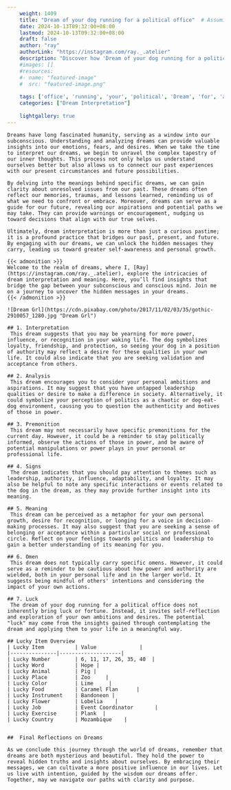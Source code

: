 ```yaml
---
    weight: 1409
    title: "Dream of your dog running for a political office"  # Assuming 'title' column exists
    date: 2024-10-13T09:32:00+08:00
    lastmod: 2024-10-13T09:32:00+08:00
    draft: false
    author: "ray"
    authorLink: "https://instagram.com/ray._.atelier"
    description: "Discover how 'Dream of your dog running for a political office' can interpret your future and uncover its significant meanings in your life."
    #images: []
    #resources:
    #- name: "featured-image"
    #  src: "featured-image.png"
    
    tags: ['office', 'running', 'your', 'political', 'Dream', 'for', 'a', 'of', 'dog']
    categories: ["Dream Interpretation"]
    
    lightgallery: true
---
```

    
    Dreams have long fascinated humanity, serving as a window into our subconscious. Understanding and analyzing dreams can provide valuable insights into our emotions, fears, and desires. When we take the time to interpret our dreams, we begin to unravel the complex tapestry of our inner thoughts. This process not only helps us understand ourselves better but also allows us to connect our past experiences with our present circumstances and future possibilities.
    
    By delving into the meanings behind specific dreams, we can gain clarity about unresolved issues from our past. These dreams often reflect our memories, traumas, and lessons learned, reminding us of what we need to confront or embrace. Moreover, dreams can serve as a guide for our future, revealing our aspirations and potential paths we may take. They can provide warnings or encouragement, nudging us toward decisions that align with our true selves.
    
    Ultimately, dream interpretation is more than just a curious pastime; it is a profound practice that bridges our past, present, and future. By engaging with our dreams, we can unlock the hidden messages they carry, leading us toward greater self-awareness and personal growth.
    
    {{< admonition >}}
    Welcome to the realm of dreams, where I, [Ray](https://instagram.com/ray._.atelier), explore the intricacies of dream interpretation and meaning. Here, you’ll find insights that bridge the gap between your subconscious and conscious mind. Join me on a journey to uncover the hidden messages in your dreams.
    {{< /admonition >}}
    
    ![Dream Grl](https://cdn.pixabay.com/photo/2017/11/02/03/35/gothic-2910057_1280.jpg "Dream Grl")
    
    ## 1. Interpretation
     This dream suggests that you may be yearning for more power, influence, or recognition in your waking life. The dog symbolizes loyalty, friendship, and protection, so seeing your dog in a position of authority may reflect a desire for these qualities in your own life. It could also indicate that you are seeking validation and acceptance from others.
    
    ## 2. Analysis
     This dream encourages you to consider your personal ambitions and aspirations. It may suggest that you have untapped leadership qualities or desire to make a difference in society. Alternatively, it could symbolize your perception of politics as a chaotic or dog-eat-dog environment, causing you to question the authenticity and motives of those in power.
    
    ## 3. Premonition
     This dream may not necessarily have specific premonitions for the current day. However, it could be a reminder to stay politically informed, observe the actions of those in power, and be aware of potential manipulations or power plays in your personal or professional life.
    
    ## 4. Signs
     The dream indicates that you should pay attention to themes such as leadership, authority, influence, adaptability, and loyalty. It may also be helpful to note any specific interactions or events related to the dog in the dream, as they may provide further insight into its meaning.
    
    ## 5. Meaning
     This dream can be perceived as a metaphor for your own personal growth, desire for recognition, or longing for a voice in decision-making processes. It may also suggest that you are seeking a sense of belonging or acceptance within a particular social or professional circle. Reflect on your feelings towards politics and leadership to gain a better understanding of its meaning for you.
    
    ## 6. Omen
     This dream does not typically carry specific omens. However, it could serve as a reminder to be cautious about how power and authority are wielded, both in your personal life and in the larger world. It suggests being mindful of others' intentions and considering the impact of your own actions.
    
    ## 7. Luck
     The dream of your dog running for a political office does not inherently bring luck or fortune. Instead, it invites self-reflection and exploration of your own ambitions and desires. The potential "luck" may come from the insights gained through contemplating the dream and applying them to your life in a meaningful way.
    
    ## Lucky Item Overview
    | Lucky Item          | Value              |
    |---------------|--------------------|
    | Lucky Number        | 6, 11, 17, 26, 35, 40  |
    | Lucky Word          | Hope |
    | Lucky Animal        | Pig |
    | Lucky Place         | Zoo     |
    | Lucky Color         | Lime     |
    | Lucky Food          | Caramel Flan      |
    | Lucky Instrument    | Bandoneon |
    | Lucky Flower        | Lobelia    |
    | Lucky Job           | Event Coordinator       |
    | Lucky Exercise      | Plank  |
    | Lucky Country       | Mozambique    |
    
    
    ##  Final Reflections on Dreams
    
    As we conclude this journey through the world of dreams, remember that dreams are both mysterious and beautiful. They hold the power to reveal hidden truths and insights about ourselves. By embracing their messages, we can cultivate a more positive influence in our lives. Let us live with intention, guided by the wisdom our dreams offer. Together, may we navigate our paths with clarity and purpose.
    